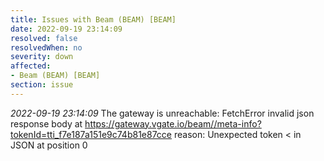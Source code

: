```yaml
---
title: Issues with Beam (BEAM) [BEAM]
date: 2022-09-19 23:14:09
resolved: false
resolvedWhen: no
severity: down
affected:
- Beam (BEAM) [BEAM]
section: issue
---
```


*2022-09-19 23:14:09* The gateway is unreachable: FetchError invalid json response body at https://gateway.vgate.io/beam//meta-info?tokenId=tti_f7e187a151e9c74b81e87cce reason: Unexpected token < in JSON at position 0